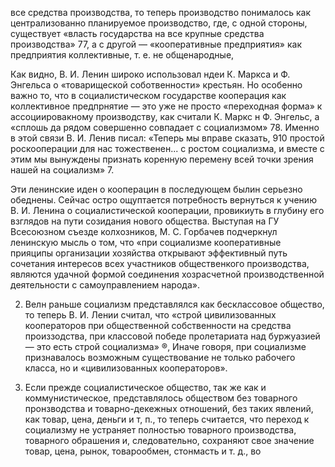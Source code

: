 все средства производства, то теперь производство понималось как централизованно планируемое производство, где, с одной стороны, существует «власть государства на все крупные средства производства» 77, а с другой — «кооперативные предприятия» как предприятия коллективные, т. е. не общенародные,

Как видно, В. И. Ленин широко использовал ндеи К. Маркса и Ф. Энгельса о «товарищеской соботвенности» крестьян. Но особенно важно то, что в социалистическом государстве кооперация как коллективное предпрнятие — это уже не просто «переходная форма» к ассоциировакному производству, как считали К. Маркс н Ф. Энгельс, а «сплошь да рядом совершенно совпадает с социализмом» 78. Именно в этой связи В. И. Ленив писал: «Теперь мы вправе сказать, 910 простой роскооперации для нас тожественен... с ростом социализма, и вместе с этим мы вынуждены признать коренную перемену всей точки зрения нашей на социализм» 7.

Эти ленинские иден о кооперацин в последующем былин серьезно обеднены. Сейчас остро ощуптается потребность вернуться к учению В. И. Ленина о социалистической кооперации, провикиуть в глубину его взглядов на пути созидания нового общества. Выступая на ГУ Всесоюзном съезде колхозников, М. С. Горбачев подчеркнул ленинскую мысль о том, что «при социализме кооперативные прияципы организации хозяйства открывают эффективный путь сочетания интересов всех участников общественкого производства, являются удачной формой соединения хозрасчетной производственной деятельности с самоуправлением народа».

2. Велн раньше социализм представлялся как бесклассовое общество, то теперь В. И. Лении считал, что «строй цивилизованных кооператоров при общественной собственности на средства произзодства, при классовой победе пролетариата над буржуазией — это есть строй социализма» ®, Иначе говоря, при социализме признавалось возможным существование не только рабочего класса, но и «цивилизованных кооператоров».

3. Если прежде социалистическое общество, так же как и коммунистическое, представлялось обществом без товарного пронзводства и товарно-декежных отношений, без таких явлений, как товар, цена, деньги и т, п., то теперь считается, что переход к социализму не устраняет полностью товарного производства, товарного обрашения и, следовательно, сохраняют свое значение товар, цена, рынок, товарообмен, стонмасть и т. д., во
